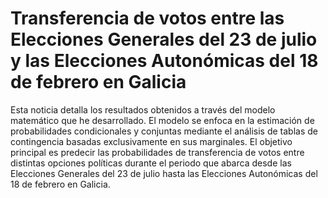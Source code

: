 # Transferencia de votos entre las Elecciones Generales del 23 de julio y las Elecciones Autonómicas del 18 de febrero en Galicia

Esta noticia detalla los resultados obtenidos a través del modelo matemático que he desarrollado. El modelo se enfoca en la estimación de probabilidades condicionales y conjuntas mediante el análisis de tablas de contingencia basadas exclusivamente en sus marginales. El objetivo principal es predecir las probabilidades de transferencia de votos entre distintas opciones políticas durante el periodo que abarca desde las Elecciones Generales del 23 de julio hasta las Elecciones Autonómicas del 18 de febrero en Galicia.
